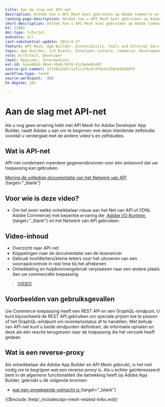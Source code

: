 ```yaml
---
title: Aan de slag met API-net
description: Ontdek hoe u API Mesh kunt gebruiken op Adobe Commerce en  [!DNL Adobe App Builder] . Ontdek meer over de installatie van Adobe App Builder, werken met projecten, een GraphQL reverse-proxy maken, en nog veel meer.
landing-page-description: Ontdek hoe u API Mesh kunt gebruiken op Adobe Commerce en  [!DNL Adobe App Builder] . Leer hoe u Adobe IO kunt installeren, met projecten kunt werken, een GraphQL reverse-proxy kunt maken en nog veel meer.
short-description: Ontdek hoe u API Mesh kunt gebruiken op Adobe Commerce en  [!DNL Adobe App Builder] . Leer hoe u Adobe IO kunt installeren, met projecten kunt werken, een GraphQL reverse-proxy kunt maken en nog veel meer.
kt: 11802
doc-type: tutorial
audience: all
last-substantial-update: 2023-8-27
feature: API Mesh, App Builder, Extensibility, Tools and External Services, Backend Development
topic: App Builder, I/O Events, Developer Console, Commerce, Development, Integrations
role: Architect, Developer
level: Beginner, Intermediate
exl-id: baae6dab-48a4-49a0-b6f6-61cbebe63d0f
source-git-commit: 15fe8a3387ca3f1c1f0cdc9f8e4cd58ce99260f4
workflow-type: tm+mt
source-wordcount: '305'
ht-degree: 16%

---
```


# Aan de slag met API-net

Als u nog geen ervaring hebt met API Mesh for Adobe Developer App Builder, raadt Adobe u aan om te beginnen met deze inleidende zelfstudie voordat u verdergaat met de andere video&#39;s en zelfstudies.

## Wat is API-net

API-net combineert meerdere gegevensbronnen voor één antwoord dat uw toepassing kan gebruiken.

[&#x200B; Mening de volledige documentatie van het Netwerk van API &#x200B;](https://developer.adobe.com/graphql-mesh-gateway/gateway/overview/){target="_blank"}

## Voor wie is deze video?

* Om het even welke ontwikkelaar nieuw aan het Net van API of [!DNL Adobe Commerce] met beperkte ervaring die [&#x200B; Adobe I/O Runtime &#x200B;](https://developer.adobe.com/runtime/docs/guides/overview/){target="_blank"} en het Netwerk van API gebruiken.

## Video-inhoud

* Overzicht naar API-net
* Koppelingen naar de documentatie van de leverancier
* Gebruik hoofdletters/kleine letters voor het uitvoeren van een voorraadcontrole in real time bij het afrekenen
* Ontwikkeling en hulpbronnengebruik verplaatsen naar een andere plaats dan uw commerciële toepassing

>[!VIDEO](https://video.tv.adobe.com/v/3417534?quality=12&learn=on)

## Voorbeelden van gebruiksgevallen

Uw Commerce-toepassing heeft een REST API en een GraphQL-eindpunt. U kunt bijvoorbeeld de REST API gebruiken om speciale prijzen toe te passen of het GraphQL-eindpunt om inventarisstatus af te handelen. Met behulp van API-net kunt u beide eindpunten definiëren, de informatie ophalen en deze als één reactie terugsturen naar de toepassing die het verzoek heeft gedaan.

## Wat is een reverse-proxy

Als ontwikkelaar die Adobe App Builder en API Mesh gebruikt, is het niet nodig om te begrijpen wat een reverse-proxy is. Als u echter geïnteresseerd bent in de algemene functionaliteit die betrekking heeft op Adobe App Builder, gebruikt u de volgende bronnen:

* [&#x200B; wat een omgekeerde volmacht is &#x200B;](https://www.imperva.com/learn/performance/reverse-proxy/){target="_blank"}


{{$include /help/_includes/api-mesh-related-links.md}}
